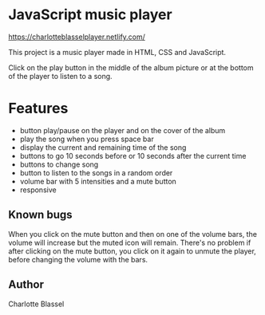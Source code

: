 # JavaScript music player

https://charlotteblasselplayer.netlify.com/

This project is a music player made in HTML, CSS and JavaScript.

Click on the play button in the middle of the album picture or at the bottom of the player to listen to a song.

# Features

- button play/pause on the player and on the cover of the album
- play the song when you press space bar
- display the current and remaining time of the song
- buttons to go 10 seconds before or 10 seconds after the current time
- buttons to change song
- button to listen to the songs in a random order
- volume bar with 5 intensities and a mute button
- responsive

## Known bugs

When you click on the mute button and then on one of the volume bars, the volume will increase but the muted icon will remain. There's no problem if after clicking on the mute button, you click on it again to unmute the player, before changing the volume with the bars.

## Author

Charlotte Blassel

